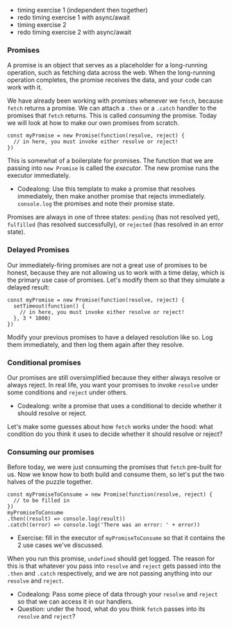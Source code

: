 - timing exercise 1 (independent then together)
- redo timing exercise 1 with async/await
- timing exercise 2
- redo timing exercise 2 with async/await


### Promises
A promise is an object that serves as a placeholder for a long-running operation, such as fetching data across the web. When the long-running operation completes, the promise receives the data, and your code can work with it.

We have already been working with promises whenever we `fetch`, because `fetch` returns a promise. We can attach a `.then` or a `.catch` handler to the promises that `fetch` returns. This is called _consuming_ the promise. Today we will look at how to make our own promises from scratch.
```
const myPromise = new Promise(function(resolve, reject) {
  // in here, you must invoke either resolve or reject!
})
```
This is somewhat of a boilerplate for promises. The function that we are passing into `new Promise` is called the _executor_. The new promise runs the executor immediately.

- Codealong: Use this template to make a promise that resolves immediately, then make another promise that rejects immediately. `console.log` the promises and note their promise state.

Promises are always in one of three states: `pending` (has not resolved yet), `fulfilled` (has resolved successfully), or `rejected` (has resolved in an error state).

### Delayed Promises
Our immediately-firing promises are not a great use of promises to be honest, because they are not allowing us to work with a time delay, which is the primary use case of promises. Let's modify them so that they simulate a delayed result:
```
const myPromise = new Promise(function(resolve, reject) {
  setTimeout(function() {
    // in here, you must invoke either resolve or reject!
  }, 3 * 1000)
})
```
Modify your previous promises to have a delayed resolution like so. Log them immediately, and then log them again after they resolve.

### Conditional promises
Our promises are still oversimplified because they either always resolve or always reject. In real life, you want your promises to invoke `resolve` under some conditions and `reject` under others.

- Codealong: write a promise that uses a conditional to decide whether it should resolve or reject.

Let's make some guesses about how `fetch` works under the hood: what condition do you think it uses to decide whether it should resolve or reject?

### Consuming our promises
Before today, we were just consuming the promises that `fetch` pre-built for us. Now we know how to both build and consume them, so let's put the two halves of the puzzle together.
```
const myPromiseToConsume = new Promise(function(resolve, reject) {
  // to be filled in
})
myPromiseToConsume
.then((result) => console.log(result))
.catch((error) => console.log('There was an error: ' + error))
```
- Exercise: fill in the executor of `myPromiseToConsume` so that it contains the 2 use cases we've discussed.

When you run this promise, `undefined` should get logged. The reason for this is that whatever you pass into `resolve` and `reject` gets passed into the `.then` and `.catch` respectively, and we are not passing anything into our `resolve` and `reject`.
- Codealong: Pass some piece of data through your `resolve` and `reject` so that we can access it in our handlers.
- Question: under the hood, what do you think `fetch` passes into its `resolve` and `reject`?

